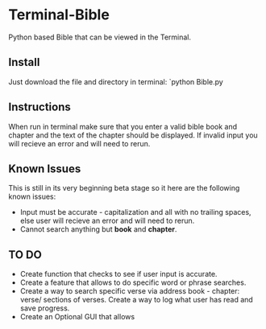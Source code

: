 # Terminal-Bible
 Python based Bible that can be viewed in the Terminal. 

## Install 
Just download the file and directory in terminal:
`python Bible.py 

## Instructions
When run in terminal make sure that you enter a valid bible book and chapter and the text of the chapter should be displayed. If invalid input you will recieve an error and will need to rerun.

## Known Issues
This is still in its very beginning beta stage so it here are the following known issues:
* Input must be accurate - capitalization and all with no trailing spaces, else user will recieve an error and will need to rerun.
* Cannot search anything but **book** and **chapter**. 

## TO DO
- Create function that checks to see if user input is accurate.
- Create a feature that allows to do specific word or phrase searches.
- Create a way to search specific verse via address book - chapter: verse/
  sections of verses.
  Create a way to log what user has read and save progress.
- Create an Optional GUI that allows 